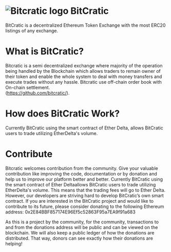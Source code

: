  # ![Bitcratic logo](https://www.bitcratic.com/images/bitcratic1.png)  BitCratic

BitCratic is a decentralized Ethereum Token Exchange with the most ERC20 listings of any exchange.

# What is BitCratic?
Bitcratic is a semi decentralized exchange where majority of the operation being handled by the Blockchain which allows traders to remain owner of their token and enable the whole system to deal with money transfers and execute trades without any hassle. Bitcratic use off-chain order book with On-chain settlement.            
(https://github.com/bitcratic/). 


# How does BitCratic Work?
Currently BitCratic using the smart contract of Ether Delta, allows BitCratic users to trade utilizing EtherDelta's volume.    


# Contribute
Bitcratic welcomes contribution from the community. Give your valuable contribution like improving the code, documentation or by donation and help us to improve our platform better and better. Currently BitCratic using the smart contract of Ether Deltaallows BitCratic users to trade utilizing EtherDelta's volume. This means that the trading fees will go to Ether Delta. However, our developers are striving hard to develop BitCratic’s own smart contract.  If you are interested in the BitCratic project and would like to contribute to its future, please consider donating to the following Ethereum address: 0x2E84BBF857174E96Ef5c52863F95a7EA9f91a683

As this is a project by the community, for the community, transactions to and from the donations address will be public and can be viewed on the blockchain. We will also keep a public ledger of how the donations are distributed. That way, donors can see exactly how their donations are helping!

